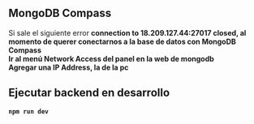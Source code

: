 ## MongoDB Compass
Si sale el siguiente error <b>connection <monitor> to 18.209.127.44:27017 closed<b>, al momento de 
querer conectarnos a la base de datos con MongoDB Compass<br>
Ir al menú Network Access del panel en la web de mongodb<br>
Agregar una IP Address, la de la pc

## Ejecutar backend en desarrollo

```
npm run dev
```